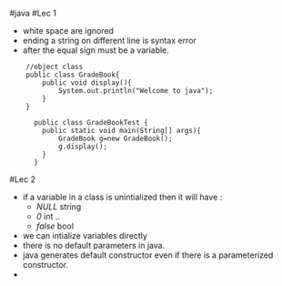 #java
#Lec 1
* white space are ignored
* ending a string on different line is syntax error
* after the equal sign must be a variable.
``` 
    //object class
    public class GradeBook{
        public void display(){
            System.out.println("Welcome to java");
        }
    }
```
```   
      public class GradeBookTest {
        public static void main(String[] args){
            GradeBook g=new GradeBook();
            g.display();
        }   
      }   
```

#Lec 2
* if a variable in a class is unintialized then it will have :
    * *NULL* string
    * *0* int ..
    * *false* bool
* we can intialize variables directly 
* there is no default parameters in java.
* java generates default constructor even if there is a parameterized constructor.
* 
